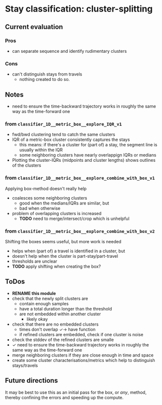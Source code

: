# Stay classification: cluster-splitting

## Current evaluation

### Pros
* can separate sequence and identify rudimentary clusters

### Cons
* can't distinguish stays from travels 
    * nothing created to do so.

## Notes
* need to ensure the time-backward trajectory works in roughly the same way as the time-forward one


### from `classifier_1D__metric_box__explore_IQR_v1`
* fwd/bwd clustering tend to catch the same clusters
* IQR of a metric-box cluster consistently captures the stays
    * this means: if there's a cluster for (part of) a stay, the segment line is usually within the IQR
    * some neighboring clusters have nearly overlappign IQRs or medians
* Plotting the cluster-IQRs (midpoints and cluster lengths) shows outlines of the clusters

### from `classifier_1D__metric_box__explore_combine_with_box_v1`
Applying box-method doesn't really help
* coalesces some neighboring clusters
    * good when the medians/IQRs are similar, but
    * bad when otherwise
* problem of overlapping clusters is increased
    * **TODO** need to merge/intersect/crop which is unhelpful

### from `classifier_1D__metric_box__explore_combine_with_box_v2`
Shifting the boxes seems useful, but more work is needed
* helps when (part of) a travel is identified in a cluster, but
* doesn't help when the cluster is part-stay/part-travel
* thresholds are unclear 
* **TODO** apply shifting when creating the box?


## ToDos

* **RENAME this module**
* check that the newly split clusters are 
    * contain enough samples
    * have a total duration longer than the threshold
    * are not embedded within another cluster
        * likely okay
* check that there are no embedded clusters
    * times don't overlap $\checkmark\to$ have function
    * if refined clusters are embedded, check if one cluster is noise
* check the stddev of the refined clusters are smalle
* $\checkmark$ need to ensure the time-backward trajectory works in roughly the same way as the time-forward one
* merge neighboring clusters if they are close enough in time and space
* create some cluster characterisations/metrics which help to distinguish stays/travels

## Future directions

It may be best to use this as an initial pass for the box, or _any_, method, thereby confining the errors and speeding up the compute.
